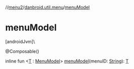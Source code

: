 //[menu2](../../index.md)/[danbroid.util.menu](index.md)/[menuModel](menu-model.md)

# menuModel

[androidJvm]\

@Composable()

inline fun <[T](menu-model.md) : [MenuModel](-menu-model/index.md)> [menuModel](menu-model.md)(menuID: [String](https://kotlinlang.org/api/latest/jvm/stdlib/kotlin/-string/index.html)): [T](menu-model.md)
